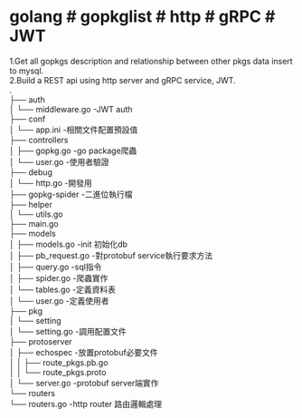 # golang # gopkglist # http # gRPC # JWT
1.Get all gopkgs description and relationship between other pkgs data insert to mysql.  
2.Build a REST api using http server and gRPC service, JWT.  
.  
├── auth  
│   └── middleware.go -JWT auth  
├── conf  
│   └── app.ini -相關文件配置預設值  
├── controllers  
│   ├── gopkg.go -go package爬蟲  
│   └── user.go -使用者驗證  
├── debug  
│   └── http.go -開發用  
├── gopkg-spider -二進位執行檔  
├── helper  
│   └── utils.go   
├── main.go  
├── models  
│   ├── models.go -init 初始化db  
│   ├── pb_request.go -對protobuf service執行要求方法  
│   ├── query.go -sql指令  
│   ├── spider.go -爬蟲實作  
│   └── tables.go -定義資料表  
│   └── user.go -定義使用者  
├── pkg  
│   └── setting  
│       └── setting.go -調用配置文件  
├── protoserver  
│   ├── echospec -放置protobuf必要文件  
│   │   ├── route_pkgs.pb.go  
│   │   └── route_pkgs.proto  
│   └── server.go -protobuf server端實作  
└── routers  
    └── routers.go -http router 路由邏輯處理  
